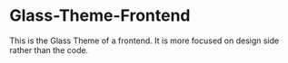# Glass-Theme-Frontend
This is the Glass Theme of a frontend. It is more focused on design side rather than the code.
